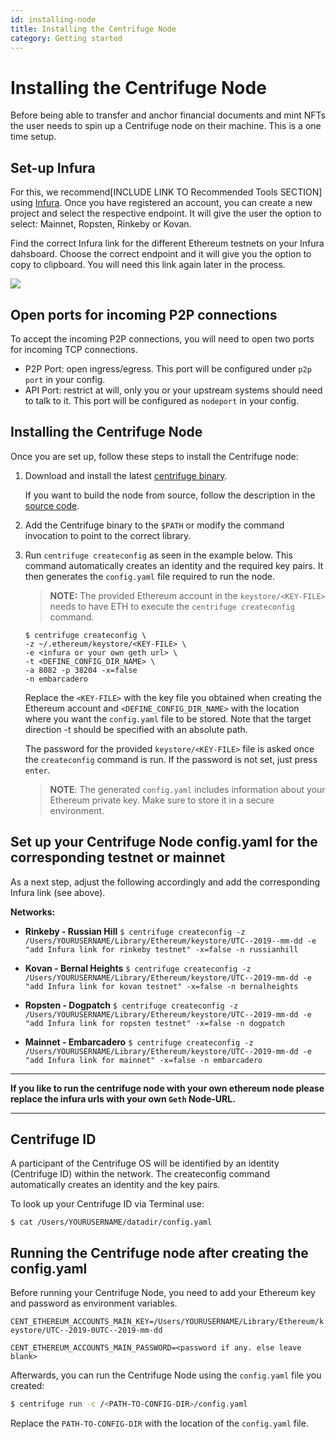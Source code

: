 ```yaml
---
id: installing-node
title: Installing the Centrifuge Node
category: Getting started
---
```


# Installing the Centrifuge Node

Before being able to transfer and anchor financial documents and mint NFTs the user needs to spin up a Centrifuge node on their machine. This is a one time setup. 

## Set-up Infura

<!-- this feels redundant since we explained a bit about infure in the previous section. I would recommend updating the previous section and remove this infure introduction 
AGREED, delete and refer to previous Section -->

For this, we recommend[INCLUDE LINK TO Recommended Tools SECTION] using [Infura](https://infura.io). Once you have registered an account, you can create a new project and select the respective endpoint. It will give the user the option to select: Mainnet, Ropsten, Rinkeby or Kovan. 

Find the correct Infura link for the different Ethereum testnets on your Infura dahsboard. Choose the correct endpoint and it will give you the option to copy to clipboard. You will need this link again later in the process.

![](https://i.imgur.com/EydBc5a.jpg)



## Open ports for incoming P2P connections

To accept the incoming P2P connections, you will need to open two ports for incoming TCP connections.
- P2P Port: open ingress/egress. This port will be configured under `p2p` `port` in your config.
- API Port: restrict at will, only you or your upstream systems should need to talk to it. This port will be configured as `nodeport` in your config.

<!--
**Resource Requirements for Centrifuge API Node**
* 1 Gigabyte memory
* 1 core
-->

## Installing the Centrifuge Node
Once you are set up, follow these steps to install the Centrifuge node:

1. Download and install the latest [centrifuge binary](https://github.com/centrifuge/go-centrifuge/releases). <!-- update link-->

     If you want to build the node from source, follow the description in the [source code](https://github.com/centrifuge/go-centrifuge/blob/develop/README.md).

2. Add the Centrifuge binary to the `$PATH` or modify the command invocation to point to the correct library.

3) Run `centrifuge createconfig` as seen in the example below. This command automatically creates an identity and the required key pairs. It then generates the `config.yaml` file required to run the node.

 
   > **NOTE:** The provided Ethereum account in the `keystore/<KEY-FILE>` needs to have ETH to execute the `centrifuge createconfig` command. 

      ```
      $ centrifuge createconfig \
      -z ~/.ethereum/keystore/<KEY-FILE> \
      -e <infura or your own geth url> \
      -t <DEFINE_CONFIG_DIR_NAME> \
      -a 8082 -p 38204 -x=false
      -n embarcadero
      ```

     Replace the `<KEY-FILE>` with the key file you obtained when creating the Ethereum account and `<DEFINE_CONFIG_DIR_NAME>` with the location where you want the `config.yaml`  file to be stored. Note that the target direction -t should be specified with an absolute path.



      The password for the provided `keystore/<KEY-FILE>` file is asked once the `createconfig` command is run. If the password is not set, just press `enter`.
      
      
    > **NOTE**: The generated `config.yaml` includes information about your Ethereum private key. Make sure to store it in a secure environment.


## Set up your Centrifuge Node config.yaml for the corresponding testnet or mainnet

As a next step, adjust the following accordingly and add the corresponding Infura link (see above).

**Networks:** 

* **Rinkeby - Russian Hill**
```$ centrifuge createconfig -z /Users/YOURUSERNAME/Library/Ethereum/keystore/UTC--2019--mm-dd -e "add Infura link for rinkeby testnet" -x=false -n russianhill```

* **Kovan - Bernal Heights**
```$ centrifuge createconfig -z /Users/YOURUSERNAME/Library/Ethereum/keystore/UTC--2019-mm-dd -e "add Infura link for kovan testnet" -x=false -n bernalheights```

* **Ropsten - Dogpatch**
 ```$ centrifuge createconfig -z /Users/YOURUSERNAME/Library/Ethereum/keystore/UTC--2019-mm-dd -e "add Infura link for ropsten testnet" -x=false -n dogpatch```

* **Mainnet - Embarcadero**
```$ centrifuge createconfig -z /Users/YOURUSERNAME/Library/Ethereum/keystore/UTC--2019-mm-dd -e "add Infura link for mainnet" -x=false -n embarcadero```

<!-- not ideal layout-->
 
------ 
**If you like to run the centrifuge node with your own ethereum node please replace the infura urls with your own `Geth` Node-URL.**

------

## Centrifuge ID 

A participant of the Centrifuge OS will be identified by an identity (Centrifuge ID) within the network. The createconfig command automatically creates an identity and the key pairs. 

To look up your Centrifuge ID via Terminal use:

```$ cat /Users/YOURUSERNAME/datadir/config.yaml```

## Running the Centrifuge node after creating the config.yaml

Before running your Centrifuge Node, you need to add your Ethereum key and password as environment variables.

`CENT_ETHEREUM_ACCOUNTS_MAIN_KEY=/Users/YOURUSERNAME/Library/Ethereum/keystore/UTC--2019-0UTC--2019-mm-dd` 

`CENT_ETHEREUM_ACCOUNTS_MAIN_PASSWORD=<password if any. else leave blank>`

Afterwards, you can run the Centrifuge Node using the `config.yaml` file you created:

  ```bash
  $ centrifuge run -c /<PATH-TO-CONFIG-DIR>/config.yaml
  ```

  Replace the `PATH-TO-CONFIG-DIR` with the location of the `config.yaml` file.







